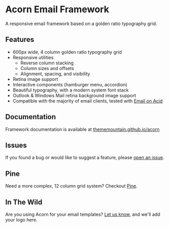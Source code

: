 # Acorn Email Framework

A responsive email framework based on a golden ratio typography grid.

## Features

- 600px wide, 4 column golden ratio typography grid
- Responsive utilities
    - Reverse column stacking
    - Column sizes and offsets
    - Alignment, spacing, and visibility
- Retina image support
- Interactive components (hamburger menu, accordion)
- Beautiful typography, with a modern system font stack
- Outlook & Windows Mail retina background image support
- Compatible with the majority of email clients, tested with [Email on Acid](https://www.emailonacid.com)

## Documentation

Framework documentation is available at [thememountain.github.io/acorn](https://thememountain.github.io/acorn/)

## Issues

If you found a bug or would like to suggest a feature, please [open an issue](https://github.com/ThemeMountain/acorn/issues).

## Pine

Need a more complex, 12 column grid system? Checkout [Pine](https://github.com/ThemeMountain/pine).

## In The Wild

Are you using Acorn for your email templates? [Let us know](mailto:info@thememountain.com), and we'll add your logo here.
